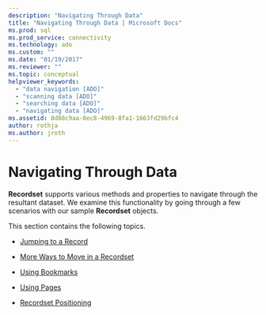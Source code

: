 ```yaml
---
description: "Navigating Through Data"
title: "Navigating Through Data | Microsoft Docs"
ms.prod: sql
ms.prod_service: connectivity
ms.technology: ado
ms.custom: ""
ms.date: "01/19/2017"
ms.reviewer: ""
ms.topic: conceptual
helpviewer_keywords: 
  - "data navigation [ADO]"
  - "scanning data [ADO]"
  - "searching data [ADO]"
  - "navigating data [ADO]"
ms.assetid: 8d88c9aa-8ec8-4969-8fa1-1663fd29bfc4
author: rothja
ms.author: jroth
---
```

# Navigating Through Data
**Recordset** supports various methods and properties to navigate through the resultant dataset. We examine this functionality by going through a few scenarios with our sample **Recordset** objects.  
  
 This section contains the following topics.  
  
-   [Jumping to a Record](./jumping-to-a-record.md)  
  
-   [More Ways to Move in a Recordset](./more-ways-to-move-in-a-recordset.md)  
  
-   [Using Bookmarks](./using-bookmarks.md)  
  
-   [Using Pages](./using-pages.md)  
  
-   [Recordset Positioning](./recordset-positioning.md)